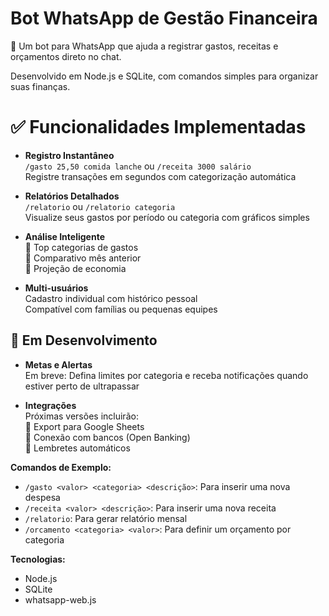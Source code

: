 # Bot WhatsApp de Gestão Financeira
💸 Um bot para WhatsApp que ajuda a registrar gastos, receitas e orçamentos direto no chat.

Desenvolvido em Node.js e SQLite, com comandos simples para organizar suas finanças.

# ✅ Funcionalidades Implementadas

- **Registro Instantâneo**  
  `/gasto 25,50 comida lanche` ou `/receita 3000 salário`  
  Registre transações em segundos com categorização automática

- **Relatórios Detalhados**  
  `/relatorio` ou `/relatorio categoria`  
  Visualize seus gastos por período ou categoria com gráficos simples

- **Análise Inteligente**  
  📌 Top categorias de gastos  
  📌 Comparativo mês anterior  
  📌 Projeção de economia

- **Multi-usuários**  
  Cadastro individual com histórico pessoal  
  Compatível com famílias ou pequenas equipes

## 🚧 Em Desenvolvimento

- **Metas e Alertas**  
  Em breve: Defina limites por categoria e receba notificações quando estiver perto de ultrapassar

- **Integrações**  
  Próximas versões incluirão:  
  🔗 Export para Google Sheets  
  🔗 Conexão com bancos (Open Banking)  
  🔗 Lembretes automáticos

**Comandos de Exemplo:**
- `/gasto <valor> <categoria> <descrição>`: Para inserir uma nova despesa
- `/receita <valor> <descrição>`: Para inserir uma nova receita
- `/relatorio`: Para gerar relatório mensal
- `/orcamento <categoria> <valor>`: Para definir um orçamento por categoria

**Tecnologias:**
- Node.js
- SQLite
- whatsapp-web.js

